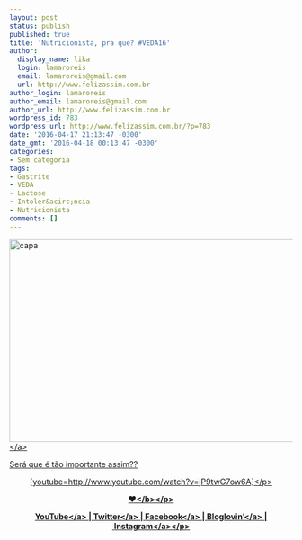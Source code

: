 ```yaml
---
layout: post
status: publish
published: true
title: 'Nutricionista, pra que? #VEDA16'
author:
  display_name: lika
  login: lamaroreis
  email: lamaroreis@gmail.com
  url: http://www.felizassim.com.br
author_login: lamaroreis
author_email: lamaroreis@gmail.com
author_url: http://www.felizassim.com.br
wordpress_id: 783
wordpress_url: http://www.felizassim.com.br/?p=783
date: '2016-04-17 21:13:47 -0300'
date_gmt: '2016-04-18 00:13:47 -0300'
categories:
- Sem categoria
tags:
- Gastrite
- VEDA
- Lactose
- Intoler&acirc;ncia
- Nutricionista
comments: []
---
```

<p><a href="http:&#47;&#47;www.felizassim.com.br&#47;wp-content&#47;uploads&#47;2016&#47;04&#47;capa17.jpg"><img class="aligncenter size-large wp-image-784" src="http:&#47;&#47;www.felizassim.com.br&#47;wp-content&#47;uploads&#47;2016&#47;04&#47;capa17-1024x576.jpg" alt="capa" width="640" height="360" &#47;><&#47;a></p>
<p>Ser&aacute; que &eacute; t&atilde;o importante assim??</p>
<p style="text-align: center;">[youtube=http:&#47;&#47;www.youtube.com&#47;watch?v=jP9twG7ow6A]<&#47;p></p>
<p style="text-align: center;"><b>&hearts;<&#47;b><&#47;p></p>
<p style="text-align: center;"><a href="https:&#47;&#47;www.youtube.com&#47;channel&#47;UCTk3xkOSzWzf8Ba-wJN8jDA" target="_blank">YouTube<&#47;a> |&nbsp;<a href="https:&#47;&#47;twitter.com&#47;pocketlika" target="_blank">Twitter<&#47;a>&nbsp;|&nbsp;<a href="http:&#47;&#47;www.facebook.com&#47;blogfelizassim" target="_blank">Facebook<&#47;a>&nbsp;|&nbsp;<a href="https:&#47;&#47;www.bloglovin.com&#47;blogs&#47;feliz-assim-14224049" target="_blank">Bloglovin&rsquo;<&#47;a>&nbsp;|&nbsp;<a href="http:&#47;&#47;instagram.com&#47;pocketlika" target="_blank">Instagram<&#47;a><&#47;p></p>

